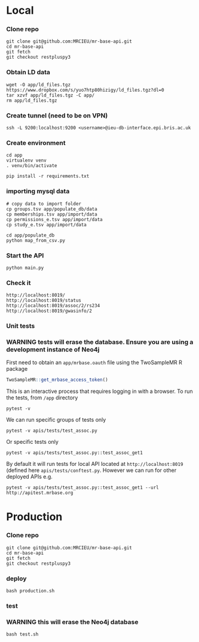 # Local


### Clone repo

```
git clone git@github.com:MRCIEU/mr-base-api.git
cd mr-base-api
git fetch
git checkout restpluspy3
```

### Obtain LD data
```
wget -O app/ld_files.tgz https://www.dropbox.com/s/yuo7htp80hizigy/ld_files.tgz?dl=0
tar xzvf app/ld_files.tgz -C app/
rm app/ld_files.tgz
```

### Create tunnel (need to be on VPN)
```
ssh -L 9200:localhost:9200 <username>@ieu-db-interface.epi.bris.ac.uk
```


### Create environment
```
cd app
virtualenv venv
. venv/bin/activate

pip install -r requirements.txt
```

### importing mysql data

```
# copy data to import folder
cp groups.tsv app/populate_db/data
cp memberships.tsv app/import/data
cp permissions_e.tsv app/import/data
cp study_e.tsv app/import/data

cd app/populate_db
python map_from_csv.py
```

### Start the API
```
python main.py
```

### Check it
```
http://localhost:8019/
http://localhost:8019/status
http://localhost:8019/assoc/2/rs234
http://localhost:8019/gwasinfo/2
```

### Unit tests
### WARNING tests will erase the database. Ensure you are using a development instance of Neo4j ###
First need to obtain an `app/mrbase.oauth` file using the TwoSampleMR R package

```r
TwoSampleMR::get_mrbase_access_token()
```

This is an interactive process that requires logging in with a browser. To run the tests, from `/app` directory

```
pytest -v
```

We can run specific groups of tests only

```
pytest -v apis/tests/test_assoc.py
```

Or specific tests only

```
pytest -v apis/tests/test_assoc.py::test_assoc_get1
```

By default it will run tests for local API located at `http://localhost:8019` (defined here `apis/tests/conftest.py`. However we can run for other deployed APIs e.g.

```
pytest -v apis/tests/test_assoc.py::test_assoc_get1 --url http://apitest.mrbase.org
```


# Production

### Clone repo

```
git clone git@github.com:MRCIEU/mr-base-api.git
cd mr-base-api
git fetch
git checkout restpluspy3
```

### deploy
```bash production.sh```

### test
### WARNING this will erase the Neo4j database ####
```bash test.sh```